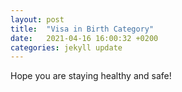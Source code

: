 ```yaml
---
layout: post
title:  "Visa in Birth Category"
date:   2021-04-16 16:00:32 +0200
categories: jekyll update
---
```

Hope you are staying healthy and safe!  
